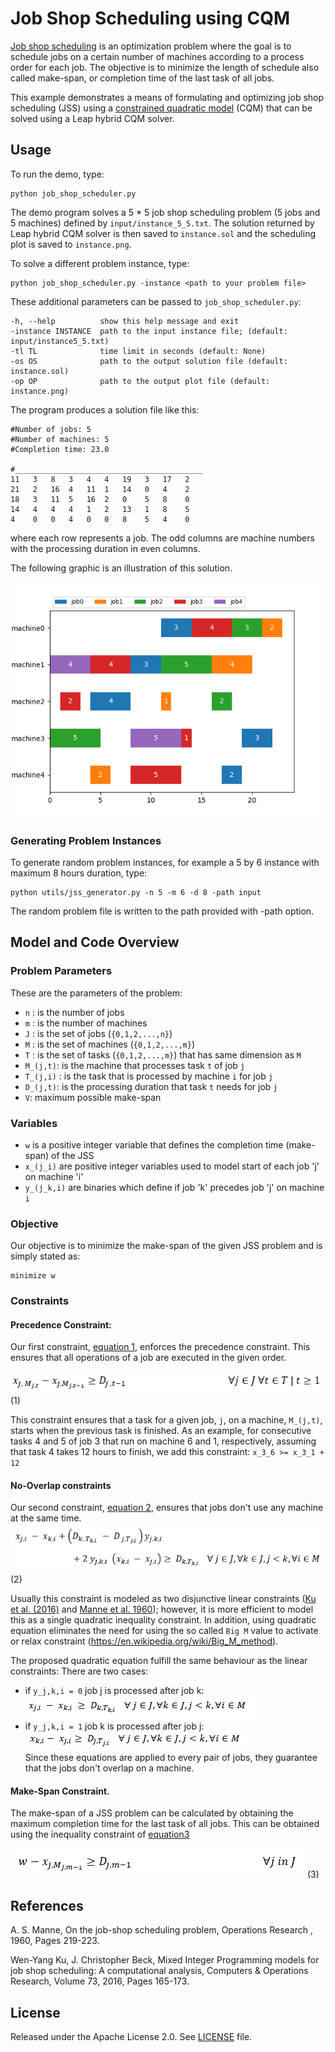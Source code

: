 # Job Shop Scheduling using CQM

[Job shop scheduling](https://en.wikipedia.org/wiki/Job-shop_scheduling) is an
optimization problem where the goal is to schedule jobs on a certain number of
machines according to a process order for each job.
The objective is to minimize the length of schedule also called make-span, or 
completion time of the last task of all jobs.

This example demonstrates a means of formulating and optimizing job shop 
scheduling (JSS) using a [constrained quadratic model](
https://docs.ocean.dwavesys.com/en/stable/concepts/cqm.html#cqm-sdk) (CQM) that
can be solved using a Leap hybrid CQM solver.

## Usage

To run the demo, type:

    python job_shop_scheduler.py

The demo program solves a 5 * 5 job shop scheduling problem
(5 jobs and 5 machines) defined by `input/instance_5_5.txt`. The solution
returned by Leap hybrid CQM solver is then saved to `instance.sol` and the 
scheduling plot is saved to `instance.png`.

To solve a different problem instance, type:

    python job_shop_scheduler.py -instance <path to your problem file>

These additional parameters can be passed to `job_shop_scheduler.py`:

    -h, --help          show this help message and exit
    -instance INSTANCE  path to the input instance file; (default: input/instance5_5.txt)
    -tl TL              time limit in seconds (default: None)
    -os OS              path to the output solution file (default: instance.sol)
    -op OP              path to the output plot file (default: instance.png)


The program produces a solution file like this:

```
#Number of jobs: 5
#Number of machines: 5
#Completion time: 23.0

#__________________________________________
11   3   8   3   4   4   19   3   17   2
21   2   16  4   11  1   14   0   4    2
18   3   11  5   16  2   0    5   8    0
14   4   4   4   1   2   13   1   8    5
4    0   0   4   0   0   8    5   4    0
```
where each row represents a job. The odd columns are machine numbers with the
processing duration in even columns. 

The following graphic is an illustration of this solution. 


![Example Solution](_static/instance5_5.png)


### Generating Problem Instances

To generate random problem instances, for example a 5 by 6 instance
with maximum 8 hours duration, type:

    python utils/jss_generator.py -n 5 -m 6 -d 8 -path input

The random problem file is written to the path provided with -path option.


## Model and Code Overview

### Problem Parameters

These are the parameters of the problem:


- `n` : is the number of jobs
- `m` : is the number of machines
- `J` : is the set of jobs (`{0,1,2,...,n}`)
- `M` : is the set of machines (`{0,1,2,...,m}`)
- `T` : is the set of tasks (`{0,1,2,...,m}`) that has same dimension as `M`
- `M_(j,t)`:  is the machine that processes task `t` of job `j`
- `T_(j,i)`  : is the task that is processed by machine `i` for job `j` 
- `D_(j,t)`:  is the processing duration that task `t` needs for job `j`
- `V`:  maximum possible make-span

### Variables

- `w` is a positive integer variable that defines the completion time (make-span)
of the JSS
- `x_(j_i)` are positive integer variables used to model start of each job 'j' on
  machine 'i'
- `y_(j_k,i)` are binaries which define if job 'k' precedes job 'j' on machine `i`

### Objective

Our objective is to minimize the make-span of the given JSS problem and is simply 
stated as:

```
minimize w
```

### Constraints
#### Precedence Constraint:

Our first constraint, [equation 1](#eq2), enforces the precedence constraint.
This ensures that all operations of a job are executed in the given order.

![equation1](_static/eq1.png)          (1)

This constraint ensures that a task for a given job, `j`, on a machine, `M_(j,t)`,
starts when the previous task is finished. As an example, for consecutive
tasks 4 and 5 of job 3 that run on machine 6 and 1, respectively,
assuming that task 4 takes 12 hours to finish, we add this constraint:
`x_3_6 >= x_3_1 + 12`

#### No-Overlap constraints
Our second constraint, [equation 2](#eq2), ensures that jobs don't use any machine at the same time. 
![eq2](_static/eq2.png)          (2)

Usually this constraint is modeled as two disjunctive linear constraints 
([Ku et al. (2016)](#Ku) and [Manne et al. 1960](#Manne)); however, 
it is more efficient to model this as a single quadratic inequality constraint. 
In addition, using quadratic equation eliminates the need for using the so called 
`Big M` value to activate or relax constraint
(https://en.wikipedia.org/wiki/Big_M_method). 

The proposed quadratic equation fulfill the same behaviour as the linear
constraints:
There are two cases:
- if `y_j,k,i = 0` job j is processed after job k:  
  ![equation2_1](_static/eq2_1.png)   
- if `y_j,k,i = 1` job k is processed after job j:  
  ![equation2_2](_static/eq2_2.png)   
  Since these equations are applied to every pair of jobs,
  they guarantee that the jobs don't overlap on a machine.


#### Make-Span Constraint. 
The make-span of a JSS problem can be calculated by obtaining the maximum 
completion time for the last task of all jobs. This can be obtained using 
the inequality constraint of [equation3](#eq3)

![eq3](_static/eq3.png)          (3)

## References

<a id="Manne"></a>
A. S. Manne, On the job-shop scheduling problem, Operations Research , 1960, 
Pages 219-223.


<a id="Ku"></a>
Wen-Yang Ku, J. Christopher Beck, Mixed Integer Programming models for job 
shop scheduling: A computational analysis, Computers & Operations Research,
Volume 73, 2016, Pages 165-173.


## License

Released under the Apache License 2.0. See [LICENSE](LICENSE) file.
